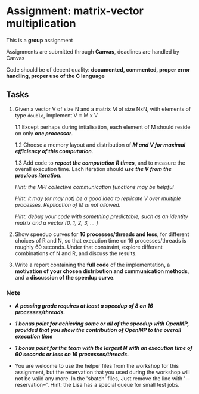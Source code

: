 # Assignment: matrix-vector multiplication

This is a **group** assignment

Assignments are submitted through **Canvas**, deadlines are handled by Canvas
  
Code should be of decent quality: **documented, commented, proper error handling, proper use of the C language**

## Tasks
  
1. Given a vector V of size N and a matrix M of size NxN, with elements of type `double`, implement V = M x V 

   1.1  Except perhaps during intialisation, each element of M should reside on only ***one processor***.

   1.2 Choose a memory layout and distribution of ***M and V for maximal efficiency of this computation***.

   1.3 Add code to ***repeat the computation R times***, and to measure the overall execution time. Each iteration should ***use the V from the previous iteration***.

   *Hint: the MPI collective communication functions may be helpful*

   *Hint: it may (or may not) be a good idea to replicate V over multiple processes. Replication of M is not allowed.*

   *Hint: debug your code with something predictable, such as an identity matrix and a vector [0, 1, 2, 3, ... ]*

2. Show speedup curves for **16 processes/threads and less**, for different choices of R and N, so that execution time on 16 processes/threads is roughly 60 seconds. Under that constraint, explore different combinations of N and R, and discuss the results.

3. Write a report containing the **full code** of the implementation, a **motivation of your chosen distribution and communication methods**, and a **discussion of the speedup curve**.

### Note

- ***A passing grade requires at least a speedup of 8 on 16 processes/threads.***

- ***1 bonus point for achieving some or all of the speedup with OpenMP, provided that you show the contribution of OpenMP to the overall execution time***

- ***1 bonus point for the team with the largest N with an execution time of 60 seconds or less on 16 processes/threads.***




- You are welcome to use the helper files from the workshop for this
assignment, but the reservation that you used during the workshop will
not be valid any more.  In the 'sbatch' files, Just remove the line with
'--reservation='. Hint: the Lisa has a special queue for small test jobs.
